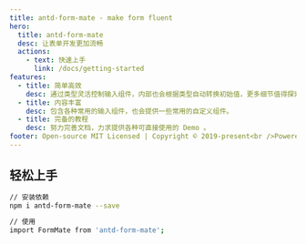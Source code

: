 ```yaml
---
title: antd-form-mate - make form fluent
hero:
  title: antd-form-mate
  desc: 让表单开发更加流畅
  actions:
    - text: 快速上手
      link: /docs/getting-started
features:
  - title: 简单高效
    desc: 通过类型灵活控制输入组件，内部也会根据类型自动转换初始值，更多细节值得探索。
  - title: 内容丰富
    desc: 包含各种常用的输入组件，也会提供一些常用的自定义组件。
  - title: 完备的教程
    desc: 努力完善文档，力求提供各种可直接使用的 Demo 。
footer: Open-source MIT Licensed | Copyright © 2019-present<br />Powered by [dumi](https://d.umijs.org)
---
```


## 轻松上手

```bash
// 安装依赖
npm i antd-form-mate --save

// 使用
import FormMate from 'antd-form-mate';
```
